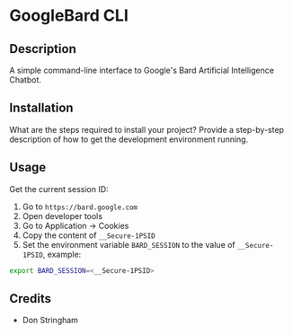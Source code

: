 # GoogleBard CLI

## Description

A simple command-line interface to Google's Bard Artificial Intelligence Chatbot.

## Installation

What are the steps required to install your project? Provide a step-by-step description of how to get the development environment running.

## Usage

Get the current session ID:

1. Go to `https://bard.google.com`
2. Open developer tools
3. Go to Application -> Cookies
4. Copy the content of `__Secure-1PSID`
5. Set the environment variable `BARD_SESSION` to the value of `__Secure-1PSID`, example:

```bash
export BARD_SESSION=<__Secure-1PSID>
```

## Credits

- Don Stringham
